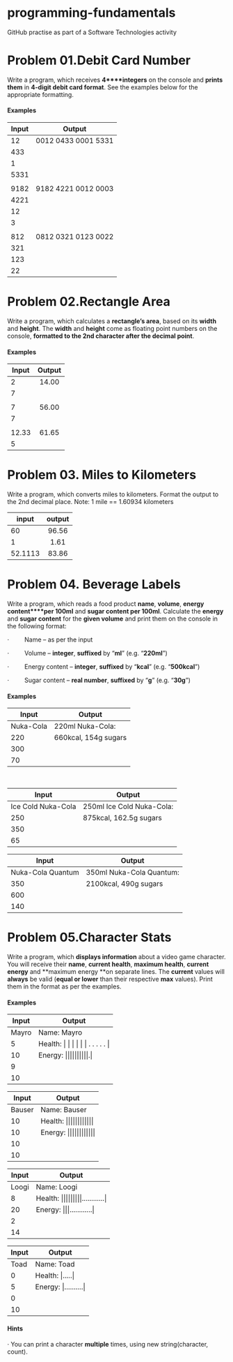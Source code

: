 ﻿# programming-fundamentals
GitHub practise as part of a Software Technologies activity


 Problem 01.Debit Card Number
 ============================
Write a program, which receives **4****integers** on the
console and **prints them** in **4-digit debit card format**. See the
examples below for the appropriate formatting.

#### Examples

| **Input**	| **Output**	
| ------------- |:---------------------:|
|12		|0012 0433 0001 5331	|
|433		|			|
|1		|			|
|5331		|			|
|		|			|	
|9182		|9182 4221 0012 0003	|
|4221		|			|
|12		|			|
|3		|			|
|		|			|
|812		|0812 0321 0123 0022	|
|321		|			|
|123		|			|
|22




 Problem 02.Rectangle Area
 =========================
Write a program, which calculates a **rectangle’s area**, based on its **width**
and **height**. The **width** and **height** come as
floating point numbers on the console, **formatted to the 2nd character after the decimal point**.

#### Examples

| **Input**	| **Output**	|
| ------------- |:-------------:|
|2		|14.00		|
|7		|		|
|		|		|
|7		|56.00		|
|7		|		|
|		|		|
|12.33		|61.65		|
|5		|		|



 

  
  Problem 03. Miles to Kilometers
  ===============================
Write a program, which converts miles to kilometers. Format the output to the 2nd decimal place.
Note: 1 mile == 1.60934 kilometers

| input         | output         
| ------------- |:-------------:|
| 60            | 96.56         |
| 1             | 1.61          |
| 52.1113       | 83.86         |




 Problem 04. Beverage Labels
 ===========================
Write a program, which reads a food product **name**, **volume**, **energy content****per 100ml** and **sugar content per 100ml**. Calculate the **energy** and **sugar content**
for the **given volume** and print them
on the console in the following format:

·        
Name – as per the input

·        
Volume – **integer**, **suffixed** by “**ml**” (e.g. “**220ml**”)

·        
Energy content – **integer**, **suffixed** by “**kcal**” (e.g. “**500kcal**”)

·        
Sugar content – **real number**, **suffixed** by “**g**” (e.g. “**30g**”) 


#### Examples

 

|**Input**		|	**Output**		|
|-----------------------|-------------------------------|
|Nuka-Cola		|220ml Nuka-Cola:		|
|220			|660kcal,  154g sugars		|
|300			|				|
|70			|				|

 

|**Input**		|	**Output**		|
|-----------------------|-------------------------------|
|Ice Cold Nuka-Cola	|250ml Ice Cold Nuka-Cola:	|
|250			|875kcal, 162.5g sugars		|
|350			|				|
|65			|				|



|**Input**		|	**Output**		|
|-----------------------|-------------------------------|
|Nuka-Cola Quantum	|350ml Nuka-Cola Quantum:	
|350			|2100kcal, 490g sugars		
|600							
|140							





 Problem 05.Character Stats
 ==========================
Write a program, which **displays
information** about a video game character. You will receive their **name**, **current health**, **maximum
health**, **current energy** and **maximum energy **on separate lines. The **current** values will **always** be valid (**equal or lower** than their respective **max** values). Print them in the format as per the examples.



#### Examples


|**Input**		|	**Output**		
|-----------------------|-------------------------------
|Mayro			|Name: Mayro			
|5			|Health: \| \| \| \| \| \| \. \. \. \. \. \|
|10			|Energy: \|\|\|\|\|\|\|\|\|\|\.\|	
|9							
|10			
 

|**Input**		|	**Output**		
|-----------------------|-------------------------------
|Bauser			|Name: Bauser			
|10			|Health: \|\|\|\|\|\|\|\|\|\|\|\|
|10			|Energy: \|\|\|\|\|\|\|\|\|\|\|\|
|10							
|10		

 

|**Input**		|	**Output**			
|-----------------------|-------------------------------	
|Loogi			|Name: Loogi				
|8			|Health: \|\|\|\|\|\|\|\|\|\.\.\.\.\.\.\.\.\.\.\.\.\|
|20			|Energy: \|\|\|\.\.\.\.\.\.\.\.\.\.\.\.\|		
|2								
|14	



|**Input**		|	**Output**		
|-----------------------|-------------------------------
|Toad			|Name: Toad			
|0			|Health: \|\.\.\.\.\.\|		
|5			|Energy: \|\.\.\.\.\.\.\.\.\.\.\|
|0							
|10		 



#### Hints

· You can print a character **multiple** times, using new string(character, count).